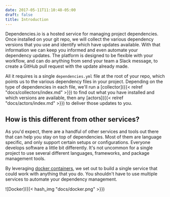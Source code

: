 ```yaml
---
date: 2017-05-11T11:10:48-05:00
draft: false
title: Introduction
---
```


Dependencies.io is a hosted service for managing project dependencies. Once
installed on your git repo, we will collect the various dependency versions that
you use and identify which have updates available. With that information we can
keep you informed and even automate your dependency updates. The platform is
designed to be flexible with your workflow, and can do anything from send your
team a Slack message, to create a GitHub pull request with the update already
made.

All it requires is a single `dependencies.yml` file at the root of your repo,
which points us to the various dependency files in your project. Depending on
the type of dependencies in each file, we'll run a [collector]({{< relref
"docs/collectors/index.md" >}}) to find out what you have installed and which
versions are available, then any [actors]({{< relref
"docs/actors/index.md" >}}) to deliver those updates to you.

## How is this different from other services?

As you'd expect, there are a handful of other services and tools out there that
can help you stay on top of dependencies. Most of them are language specific,
and only support certain setups or configurations. Everyone develops software a
little bit differently. It's not uncommon for a single project to use several
different languages, frameworks, and package management tools.

By leveraging [docker containers](https://www.docker.com/what-container), we set out to build a single service that
could work with anything that you do. You shouldn't have to use multiple
services to automate your dependency management.

![Docker]({{< hash_img "docs/docker.png" >}})
